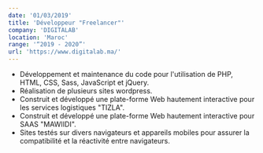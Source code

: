 ```yaml
---
date: '01/03/2019'
title: 'Développeur "Freelancer"'
company: 'DIGITALAB'
location: 'Maroc'
range: '“2019 - 2020”'
url: 'https://www.digitalab.ma/'
---
```


- Développement et maintenance du code pour l'utilisation de PHP, HTML, CSS, Sass, JavaScript et jQuery.
- Réalisation de plusieurs sites wordpress.
- Construit et développé une plate-forme Web hautement interactive pour les services logistiques "TIZLA".
- Construit et développé une plate-forme Web hautement interactive pour SAAS "MAWIIDI".
- Sites testés sur divers navigateurs et appareils mobiles pour assurer la compatibilité et la réactivité entre navigateurs.
